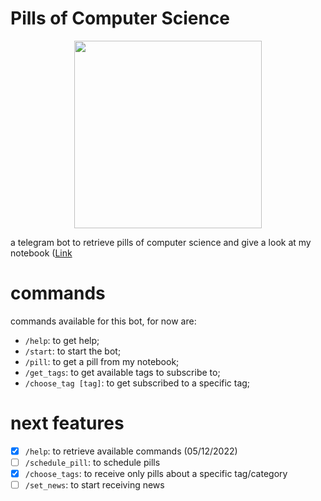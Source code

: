 # Pills of Computer Science

<p align="center" >
  <img src="https://user-images.githubusercontent.com/9990423/236812860-dd92f5e7-5cd3-447e-90e2-4c9388746f08.png" width="300" height="300" />
</p>

a telegram bot to retrieve pills of computer science and give a look at my notebook (<a href="https://t.me/pillsofcsbot">Link</a>

# commands

commands available for this bot, for now are:

- `/help`: to get help;
- `/start`: to start the bot;
- `/pill`: to get a pill from my notebook;
- `/get_tags`: to get available tags to subscribe to;
- `/choose_tag [tag]`: to get subscribed to a specific tag;

# next features

- [x] `/help`: to retrieve available commands (05/12/2022)
- [ ] `/schedule_pill`: to schedule pills
- [x] `/choose_tags`: to receive only pills about a specific tag/category
- [ ] `/set_news`: to start receiving news
